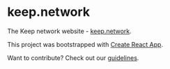 # keep.network

The Keep network website - [keep.network](https://keep.network).

This project was bootstrapped with [Create React App](https://github.com/facebookincubator/create-react-app).

Want to contribute? Check out our [guidelines](CONTRIBUTING.md).
